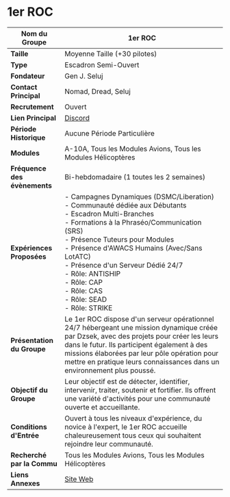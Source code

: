 # 1er ROC

| **Nom du Groupe**       | 1er ROC                                       |
|-------------------------|-----------------------------------------------|
| **Taille**              | Moyenne Taille (+30 pilotes)                 |
| **Type**                | Escadron Semi-Ouvert                         |
| **Fondateur**           | Gen J. Seluj                                  |
| **Contact Principal**   | Nomad, Dread, Seluj                          |
| **Recrutement**         | Ouvert                                        |
| **Lien Principal**      | [Discord](https://discord.gg/tz8xVd5aFS)     |
| **Période Historique**  | Aucune Période Particulière                   |
| **Modules**             | A-10A, Tous les Modules Avions, Tous les Modules Hélicoptères |
| **Fréquence des évènements** | Bi-hebdomadaire (1 toutes les 2 semaines)  |
| **Expériences Proposées** | - Campagnes Dynamiques (DSMC/Liberation) <br/> - Communauté dédiée aux Débutants <br/> - Escadron Multi-Branches <br/> - Formations à la Phraséo/Communication (SRS) <br/> - Présence Tuteurs pour Modules <br/> - Présence d'AWACS Humains (Avec/Sans LotATC) <br/> - Présence d'un Serveur Dédié 24/7 <br/> - Rôle: ANTISHIP <br/> - Rôle: CAP <br/> - Rôle: CAS <br/> - Rôle: SEAD <br/> - Rôle: STRIKE |
| **Présentation du Groupe** | Le 1er ROC dispose d'un serveur opérationnel 24/7 hébergeant une mission dynamique créée par Dzsek, avec des projets pour créer les leurs dans le futur. Ils participent également à des missions élaborées par leur pôle opération pour mettre en pratique leurs connaissances dans un environnement plus poussé. |
| **Objectif du Groupe**  | Leur objectif est de détecter, identifier, intervenir, traiter, soutenir et fortifier. Ils offrent une variété d'activités pour une communauté ouverte et accueillante. |
| **Conditions d'Entrée** | Ouvert à tous les niveaux d'expérience, du novice à l'expert, le 1er ROC accueille chaleureusement tous ceux qui souhaitent rejoindre leur communauté. |
| **Recherché par la Commu** | Tous les Modules Avions, Tous les Modules Hélicoptères |
| **Liens Annexes**       | [Site Web](http://www.1roc.fr)                | 